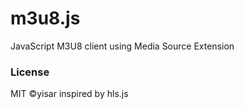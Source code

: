 # m3u8.js

JavaScript M3U8 client using Media Source Extension

### License

MIT ©yisar inspired by hls.js